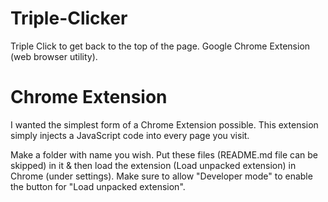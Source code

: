 # Triple-Clicker
Triple Click to get back to the top of the page. Google Chrome Extension (web browser utility).

# Chrome Extension
I wanted the simplest form of a Chrome Extension possible. This extension simply injects a JavaScript code into every page you visit.

Make a folder with name you wish. Put these files (README.md file can be skipped) in it & then load the extension (Load unpacked extension) in Chrome (under settings). Make sure to allow "Developer mode" to enable the button for "Load unpacked extension".
